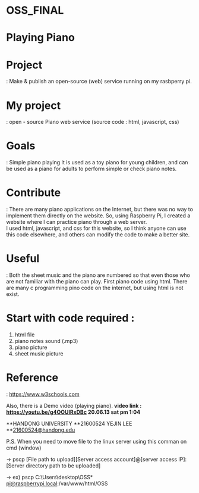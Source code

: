 # OSS_FINAL
# Playing Piano 

# Project 
: Make & publish an open-source (web) service running on my rasbperry pi.

# My project
: open - source Piano web service
(source code :  html, javascript, css) 

# Goals 
: Simple piano playing
  It is used as a toy piano for young children, and can be used as a piano for adults to perform simple or check piano notes. 

# Contribute 
: There are many piano applications on the Internet, but there was no way to implement them directly on the website.
  So, using Raspberry Pi, I created a website where I can practice piano through a web server.  
  I used html, javascript, and css for this website, so I think anyone can use this code elsewhere, and others can modify                 the code to make a better site.
                
# Useful
: Both the sheet music and the piano are numbered so that even those who are not familiar with the piano can play.
  First piano code using html. There are many c programming pino code on the internet, but using html is not exist.    
        
        
# Start with code required : 
  1) html file
  2) piano notes sound (.mp3)
  3) piano picture
  4) sheet music picture

# Reference
: https://www.w3schools.com


Also, there is a Demo video (playing piano).
****video link : https://youtu.be/g4OOUIRxDBc 20.06.13 sat pm 1:04****

**HANDONG UNIVERSITY
**21600524 YEJIN LEE
**21600524@handong.edu


P.S. When you need to move file to the linux server
using this comman on cmd (window)

-> pscp [File path to upload][Server access account]@[server access IP]:[Server directory path to be uploaded]

-> ex) pscp C:\Users\desktop\OSS\* pi@raspberrypi.local:/var/www/html/OSS
